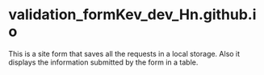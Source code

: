 # validation_formKev_dev_Hn.github.io
 This is a site form that saves all the requests in a local storage. Also it displays the information submitted by the form in a table.
